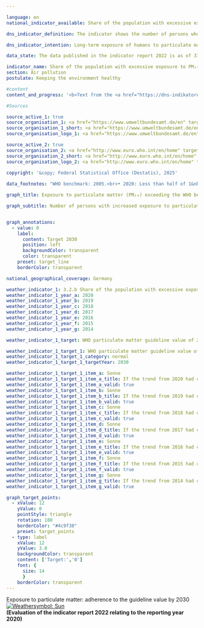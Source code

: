 ```yaml
---

language: en        
national_indicator_available: Share of the population with excessive exposure to PM₁₀        

dns_indicator_definition: The indicator shows the number of persons who are exposed at their place of residence to an annual average of more than 20&nbsp;micrograms (<abbr title="Micrograms" tabindex="0">µg</abbr>) of <abbr title="Particulate matter (diameter smaller than 10&nbsp;micrometers)" tabindex="0">PM₁₀</abbr> particulate matter (dust particles with a diameter less than 10&nbsp;<abbr title="Micrometer" tabindex="0">µm</abbr>) per cubic metre (<abbr title="Cubic metre" tabindex="0">m³</abbr>) of air (only background pollution, without local sources).        

dns_indicator_intention: Long-term exposure of humans to particulate matter is especially liable to lead to health problems such as respiratory and cardiovascular disorders as well as increasing the risk of type-2&nbsp;diabetes and neurodegenerative diseases. To better protect their health, by the year 2030&nbsp;it should consequently be achieved that nobody will be exposed to an annual mean of more than 20&nbsp;micrograms (<abbr title="Micrograms" tabindex="0">µg</abbr>) of particulate matter <abbr title="Particulate matter (diameter smaller than 10&nbsp;micrometers)" tabindex="0">PM₁₀</abbr> per cubic metre (<abbr title="Cubic metre" tabindex="0">m³</abbr>) of air at their place of residence. The guideline value of 20&nbsp;<abbr title="Micrograms per cubic metre" tabindex="0">µg/m³</abbr> corresponds to the level recommended by the World Health Organization and is far more stringent than the 40&nbsp;<abbr title="Micrograms" tabindex="0">µg</abbr> annual mean ceiling that applies in the <abbr title="European Union" tabindex="0">EU</abbr>. On 26&nbsp;October 2022, the European commission proposed amendments to the air quality directive (LQ-RL), such that in the future, boundary values should adjust to the updated guidelines by the World Health Organization published in September 2021. The proposal from the commission is currently debated on European level. The indicator and the targets will be updated accordingly for the 2024&nbsp;report.        

data_state: The data published in the indicator report 2022 is as of 31 October 2022. The data shown on this platform is updated regularly, so that more current data may be available online than published in the <a href="https://dns-indikatoren.de/assets/Publikationen/Indikatorenberichte/2022.pdf">indicator report 2022</a>.        

indicator_name: Share of the population with excessive exposure to PM₁₀        
section: Air pollution        
postulate: Keeping the environment healthy        

#content         
content_and_progress: '<b>Text from the <a href="https://dns-indikatoren.de/assets/Publikationen/Indikatorenberichte/2022.pdf">Indicator Report 2022&nbsp;</a></b><br><br>Direct sources of particulate matter are the industrial generation of energy and heat, agriculture, road traffic and heating, particularly with solid fuels and more especially with wood in household fireplaces or stoves. Particulate matter, however, can also occur through the formation of secondary particles as a result of chemical reactions with precursors such as sulphur oxide, nitrogen oxides, ammonia and organic carbon.<br><br>The particulate matter (<abbr title="Particulate matter (diameter smaller than 10&nbsp;micrometers)" tabindex="0">PM₁₀</abbr>) contained in the air is measured at a total of more than 370&nbsp;air monitoring sites in both metropolitan and rural areas of Germany. For methodological reasons, the indicator is based only on the readings from the monitoring sites that are not exposed to direct particulate emissions from traffic or to any other significant local sources, because these measure only high localised concentrations (hot spots) and not area-wide particulate air pollution. From a combination of model results with the measured monitoring data on background concentrations, the particulate concentrations for the whole area of Germany are obtained. These concentrations are combined with information on population distribution to determine the number of persons who are exposed to annual mean particulate pollution of more than 20&nbsp;micrograms per cubic metre of air at their place of residence. Rather than indicating nationwide compliance with the guideline value, the indicator merely shows that the value is not exceeded at the population’s places of residence. Neither does it give any indication of the exposure level of the population in total nor its variation in the course of the year. Since the modelled calculation is based only on measuring stations that are not exposed to direct particular matter emissions from local sources, it may well be assumed that the indicator underestimates the level of pollution. In addition, this indicator makes no provision for the separate analysis of pollution caused by finer particulate matter particles (<abbr title="Particulate matter (diameter smaller than 2.5&nbsp;micrometers)" tabindex="0">PM₂.₅</abbr> and <abbr title="Particulate matter (diameter smaller than 0.1&nbsp;micrometers)" tabindex="0">PM₀,₁</abbr>).<br><br>The last few years from 2007&nbsp;to 2020&nbsp;have seen a significant reduction in particulate matter pollution caused by <abbr title="Particulate matter (diameter smaller than 10&nbsp;micrometers)" tabindex="0">PM₁₀</abbr>. While in 2007&nbsp;the average pollution exposure of the population was still 18.9&nbsp;<abbr title="Micrograms" tabindex="0">µg</abbr> per <abbr title="Cubic metre" tabindex="0">m³</abbr> of air, in 2020&nbsp;it was just 12.3&nbsp;<abbr title="Micrograms" tabindex="0">µg</abbr> per <abbr title="Cubic metre" tabindex="0">m³</abbr>. During the same period, the number of people exposed to an annual average of more than 20&nbsp;µg <abbr title="Particulate matter (diameter smaller than 10&nbsp;micrometers)" tabindex="0">PM₁₀</abbr> per <abbr title="Cubic metre" tabindex="0">m³</abbr> of air at their place of residence has also fallen considerably&nbsp;–&nbsp;from around 29.7&nbsp;million people in 2007&nbsp;to only around 400,000&nbsp;people in 2020.<br><br>Weather also influences the measurements of airborne particulate matter. Part of the reason for the sharp drop in 2011&nbsp;and subsequent years is presumably that there were relatively few instances of temperature inversion in the winter months, although that curve has flattened out since 2015. Depending on wind speed, direction and air temperature, particulate matter may be transported into other regions and countries or else, during inversions, may become more concentrated at its place of origin.<br><br>If the average development of the past few years continues, it is likely that the achieved target of exposing the population nationwide to a background particulate matter pollution of less than 20&nbsp;micrograms per cubic meter of air on an annual average can be sustained.'                

#Sources        

source_active_1: true
source_organisation_1: <a href="https://www.umweltbundesamt.de/en" target="_blank" onclick="return confirm_alert('the German Environment Agency', 'En')">German Environment Agency</a>
source_organisation_1_short: <a href="https://www.umweltbundesamt.de/en" target="_blank" onclick="return confirm_alert('the German Environment Agency', 'En')">German Environment Agency</a>
source_organisation_logo_1: <a href="https://www.umweltbundesamt.de/en" target="_blank" onclick="return confirm_alert('the German Environment Agency', 'En')"><img src="https://dnsUpgradeEnvironment.github.io/dns-indicators/public/OrgImgEn/uba.png" alt="German Environment Agency" title=" Click here to visit the homepage of the organizationGerman Environment Agency" style="height:60px; width:148px; border:transparent"/></a>

source_active_2: true
source_organisation_2: <a href="http://www.euro.who.int/en/home" target="_blank" onclick="return confirm_alert('the World Health Organization', 'En')">World Health Organization</a>
source_organisation_2_short: <a href="http://www.euro.who.int/en/home" target="_blank" onclick="return confirm_alert('the World Health Organization', 'En')">World Health Organization</a>
source_organisation_logo_2: <a href="http://www.euro.who.int/en/home" target="_blank" onclick="return confirm_alert('the World Health Organization', 'En')"><img src="https://dnsUpgradeEnvironment.github.io/dns-indicators/public/OrgImgEn/who.png" alt="World Health Organization" title=" Click here to visit the homepage of the organizationWorld Health Organization" style="height:60px; width:148px; border:transparent"/></a>
        
copyright: '&copy; Federal Statistical Office (Destatis), 2025'        

data_footnotes: "WHO benchmark: 2005.<br>• 2020: Less than half of 1&nbsp;in the last filled position, but more than nothing.<br>• All data revised.<br>• The data is based on a special evaluation and is not publicly available."        

graph_title: Exposure to particulate matter (PM₁₀) exceeding the WHO benchmark of 20 µg per m³ of air as an annual average        

graph_subtitle: Number of persons with increased exposure to particulate matter at the place of residence        


graph_annotations:
  - value: 0
    label:
      content: Target 2030
      position: left
      backgroundColor: transparent
      color: transparent
    preset: target_line
    borderColor: transparent                

national_geographical_coverage: Germany        

weather_indicator_1: 3.2.b Share of the population with excessive exposure to PM₁₀
weather_indicator_1_year_a: 2020
weather_indicator_1_year_b: 2019
weather_indicator_1_year_c: 2018
weather_indicator_1_year_d: 2017
weather_indicator_1_year_e: 2016
weather_indicator_1_year_f: 2015
weather_indicator_1_year_g: 2014

weather_indicator_1_target: WHO particulate matter guideline value of 20&nbsp;micrograms/cubic metre for <abbr title="Particulate matter (diameter smaller than 10&nbsp;micrometers)" tabindex="0">PM₁₀</abbr> to be adhered to as widely as possible by 2030

weather_indicator_1_target_1: WHO particulate matter guideline value of 20&nbsp;micrograms/cubic metre for <abbr title="Particulate matter (diameter smaller than 10&nbsp;micrometers)" tabindex="0">PM₁₀</abbr> to be adhered to as widely as possible by 2030
weather_indicator_1_target_1_category: normal
weather_indicator_1_target_1_targetYear: 2030

weather_indicator_1_target_1_item_a: Sonne
weather_indicator_1_target_1_item_a_title: If the trend from 2020 had continued, the target value would have been reached or missed by less than 5% of the difference between the target value and the value at that time.
weather_indicator_1_target_1_item_a_valid: true
weather_indicator_1_target_1_item_b: Sonne
weather_indicator_1_target_1_item_b_title: If the trend from 2019 had continued, the target value would have been reached or missed by less than 5% of the difference between the target value and the value at that time.
weather_indicator_1_target_1_item_b_valid: true
weather_indicator_1_target_1_item_c: Sonne
weather_indicator_1_target_1_item_c_title: If the trend from 2018 had continued, the target value would have been reached or missed by less than 5% of the difference between the target value and the value at that time.
weather_indicator_1_target_1_item_c_valid: true
weather_indicator_1_target_1_item_d: Sonne
weather_indicator_1_target_1_item_d_title: If the trend from 2017 had continued, the target value would have been reached or missed by less than 5% of the difference between the target value and the value at that time.
weather_indicator_1_target_1_item_d_valid: true
weather_indicator_1_target_1_item_e: Sonne
weather_indicator_1_target_1_item_e_title: If the trend from 2016 had continued, the target value would have been reached or missed by less than 5% of the difference between the target value and the value at that time.
weather_indicator_1_target_1_item_e_valid: true
weather_indicator_1_target_1_item_f: Sonne
weather_indicator_1_target_1_item_f_title: If the trend from 2015 had continued, the target value would have been reached or missed by less than 5% of the difference between the target value and the value at that time.
weather_indicator_1_target_1_item_f_valid: true
weather_indicator_1_target_1_item_g: Sonne
weather_indicator_1_target_1_item_g_title: If the trend from 2014 had continued, the target value would have been reached or missed by less than 5% of the difference between the target value and the value at that time.
weather_indicator_1_target_1_item_g_valid: true        

graph_target_points:
  - xValue: 12
    yValue: 0
    pointStyle: triangle
    rotation: 180
    borderColor: "#4c9f38"
    preset: target_points
  - type: label
    xValue: 12
    yValue: 3.0
    backgroundColor: transparent
    content: ['Target:','0']
    font: {
      size: 14
      }
    borderColor: transparent        
---
```



<div>
  <div class="my-header">
    <label class="default">Exposure to particulate matter: adherence to the guideline value by 2030
      <a href="https://dnsUpgradeEnvironment.github.io/dns-indicators/en/status"><img src="https://sdg-indikatoren.de/public/Wettersymbole/Sonne.png" title="If the trend from 2020 had continued, the target value would have been reached or missed by less than 5% of the difference between the target value and the value at that time." alt="Weathersymbol: Sun"/>
      </a>
    </label>
  </div>
</div>
<div class="my-header-note">
  <label class="default"><b>(Evaluation of the indicator report 2022 relating to the reporting year 2020)
  </b></label>
</div>